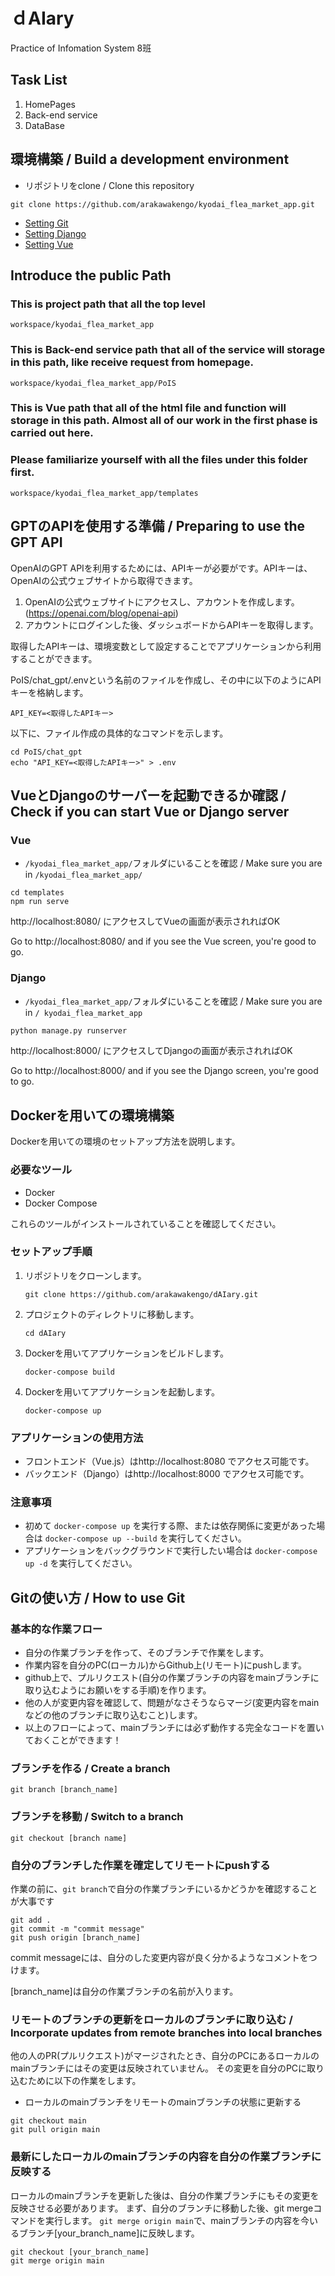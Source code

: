 # ｄAIary
Practice of Infomation System 8班

## Task List
1. HomePages
2. Back-end service
3. DataBase

## 環境構築 / Build a development environment
- リポジトリをclone / Clone this repository
```
git clone https://github.com/arakawakengo/kyodai_flea_market_app.git
```

* [Setting Git](Guidance/Git.md)
* [Setting Django](Guidance/django.md)
* [Setting Vue](Guidance/Vue.md)

## Introduce the public Path
### This is project path that all the top level
```shell
workspace/kyodai_flea_market_app
```
### This is Back-end service path that all of the service will storage in this path, like receive request from homepage.
```shell
workspace/kyodai_flea_market_app/PoIS
```

### This is Vue path that all of the html file and function will storage in this path. Almost all of our work in the first phase is carried out here.
### Please familiarize yourself with all the files under this folder first. 
```shell
workspace/kyodai_flea_market_app/templates
```

## GPTのAPIを使用する準備 / Preparing to use the GPT API

OpenAIのGPT APIを利用するためには、APIキーが必要がです。APIキーは、OpenAIの公式ウェブサイトから取得できます。

1. OpenAIの公式ウェブサイトにアクセスし、アカウントを作成します。(https://openai.com/blog/openai-api)
2. アカウントにログインした後、ダッシュボードからAPIキーを取得します。

取得したAPIキーは、環境変数として設定することでアプリケーションから利用することができます。

PoIS/chat_gpt/.envという名前のファイルを作成し、その中に以下のようにAPIキーを格納します。

```shell
API_KEY=<取得したAPIキー>
```
以下に、ファイル作成の具体的なコマンドを示します。
```shell
cd PoIS/chat_gpt
echo "API_KEY=<取得したAPIキー>" > .env
```


## VueとDjangoのサーバーを起動できるか確認 / Check if you can start Vue or Django server
### Vue
- ```/kyodai_flea_market_app/```フォルダにいることを確認 / Make sure you are in ```/kyodai_flea_market_app/```
```shell
cd templates
npm run serve
```
http://localhost:8080/ にアクセスしてVueの画面が表示されればOK

Go to http://localhost:8080/ and if you see the Vue screen, you're good to go.


### Django
- ```/kyodai_flea_market_app/```フォルダにいることを確認 / Make sure you are in ```/
kyodai_flea_market_app```

```python
python manage.py runserver
```

http://localhost:8000/ にアクセスしてDjangoの画面が表示されればOK

Go to http://localhost:8000/ and if you see the Django screen, you're good to go.


## Dockerを用いての環境構築

Dockerを用いての環境のセットアップ方法を説明します。

### 必要なツール

- Docker
- Docker Compose

これらのツールがインストールされていることを確認してください。

### セットアップ手順

1. リポジトリをクローンします。

    ```
    git clone https://github.com/arakawakengo/dAIary.git
    ```

2. プロジェクトのディレクトリに移動します。

    ```
    cd dAIary
    ```

3. Dockerを用いてアプリケーションをビルドします。

    ```
    docker-compose build
    ```

4. Dockerを用いてアプリケーションを起動します。

    ```
    docker-compose up
    ```

### アプリケーションの使用方法

- フロントエンド（Vue.js）はhttp://localhost:8080 でアクセス可能です。
- バックエンド（Django）はhttp://localhost:8000 でアクセス可能です。

### 注意事項

- 初めて `docker-compose up` を実行する際、または依存関係に変更があった場合は `docker-compose up --build` を実行してください。
- アプリケーションをバックグラウンドで実行したい場合は `docker-compose up -d` を実行してください。


## Gitの使い方 / How to use Git
### 基本的な作業フロー
- 自分の作業ブランチを作って、そのブランチで作業をします。
- 作業内容を自分のPC(ローカル)からGithub上(リモート)にpushします。
- github上で、プルリクエスト(自分の作業ブランチの内容をmainブランチに取り込むようにお願いをする手順)を作ります。
- 他の人が変更内容を確認して、問題がなさそうならマージ(変更内容をmainなどの他のブランチに取り込むこと)します。
- 以上のフローによって、mainブランチには必ず動作する完全なコードを置いておくことができます！

### ブランチを作る / Create a branch
```
git branch [branch_name]
```
### ブランチを移動 / Switch to a branch
```
git checkout [branch name]
```
### 自分のブランチした作業を確定してリモートにpushする
作業の前に、```git branch```で自分の作業ブランチにいるかどうかを確認することが大事です
```
git add .
git commit -m "commit message"
git push origin [branch_name]
```
commit messageには、自分のした変更内容が良く分かるようなコメントをつけます。

[branch_name]は自分の作業ブランチの名前が入ります。

### リモートのブランチの更新をローカルのブランチに取り込む / Incorporate updates from remote branches into local branches
他の人のPR(プルリクエスト)がマージされたとき、自分のPCにあるローカルのmainブランチにはその変更は反映されていません。
その変更を自分のPCに取り込むために以下の作業をします。
- ローカルのmainブランチをリモートのmainブランチの状態に更新する
```
git checkout main
git pull origin main
```
### 最新にしたローカルのmainブランチの内容を自分の作業ブランチに反映する
ローカルのmainブランチを更新した後は、自分の作業ブランチにもその変更を反映させる必要があります。
まず、自分のブランチに移動した後、git mergeコマンドを実行します。
```git merge origin main```で、mainブランチの内容を今いるブランチ[your_branch_name]に反映します。
```
git checkout [your_branch_name]
git merge origin main
```
